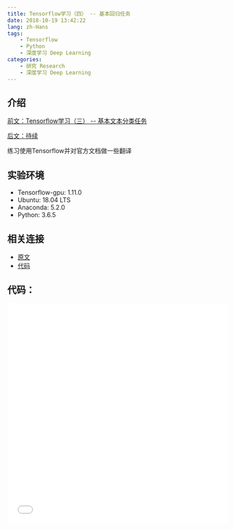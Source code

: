 ```yaml
---
title: Tensorflow学习（四） -- 基本回归任务
date: 2018-10-19 13:42:22
lang: zh-Hans
tags:
    - Tensorflow
    - Python
    - 深度学习 Deep Learning
categories: 
    - 研究 Research
    - 深度学习 Deep Learning
---
```


## 介绍

[前文：Tensorflow学习（三） -- 基本文本分类任务](/2018/10/17-tensorflowtutorial03/)

[后文：待续](#)

练习使用Tensorflow并对官方文档做一些翻译

## 实验环境

- Tensorflow-gpu: 1.11.0
- Ubuntu: 18.04 LTS
- Anaconda: 5.2.0
- Python: 3.6.5

## 相关连接

- [原文](https://www.tensorflow.org/tutorials/keras/basic_regression)
- [代码](https://github.com/liaocyintl/tensorflowtutorial/blob/master/004_regression.ipynb)

## 代码：

<iframe
    title="Source Code"
    width="100%"
    height="500px"
    frameBorder="0"
    src="/uploads/jupyters/2018/004_regression.html">
</iframe>
